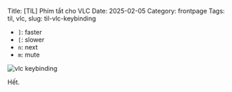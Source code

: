 Title: [TIL] Phím tắt cho VLC
Date: 2025-02-05
Category: frontpage
Tags: til, vlc,
slug: til-vlc-keybinding

- `]`: faster <fine>
- `[`: slower <fine>
- `n`: next
- `m`: mute

![vlc keybinding]({static}/images/vlc_kb.webp)


Hết.
